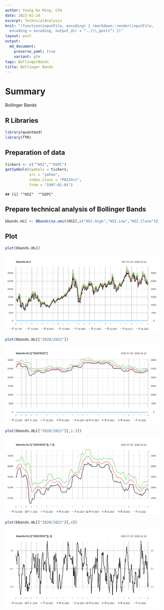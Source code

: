 ```yaml
---
author: Yeung Ka Ming, CFA
date: 2022-02-24
excerpt: TechnicalAnalysis
knit: "(function(inputFile, encoding) { rmarkdown::render(inputFile,
  encoding = encoding, output_dir = “../\\_posts”) })"
layout: post
output:
  md_document:
    preserve_yaml: true
    variant: gfm
tags: BollingerBands
title: Bollinger Bands
---
```


# Summary

Bollinger Bands

## R Libraries

``` r
library(quantmod)
library(TTR)
```

## Preparation of data

``` r
tickers <- c("^HSI","^GSPC")
getSymbols(Symbols = tickers,
           src = "yahoo",
           index.class = "POSIXct",
           from = "1997-01-01")
```

    ## [1] "^HSI"  "^GSPC"

## Prepare technical analysis of Bollinger Bands

``` r
bbands.HLC <- BBands(na.omit(HSI[,c("HSI.High","HSI.Low","HSI.Close")]))
```

## Plot

``` r
plot(bbands.HLC)
```

![](/images/BBands%20plot-1.png)<!-- -->

``` r
plot(bbands.HLC["2020/2022"])
```

![](/images/BBands%20plot-2.png)<!-- -->

``` r
plot(bbands.HLC["2020/2022"][,1:3])
```

![](/images/BBands%20plot-3.png)<!-- -->

``` r
plot(bbands.HLC["2020/2022"][,4])
```

![](/images/BBands%20plot-4.png)<!-- -->
